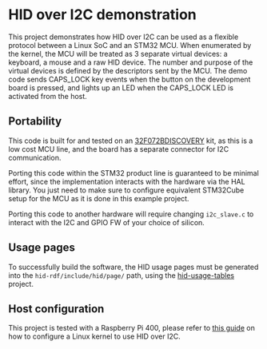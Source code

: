 # HID over I2C demonstration

This project demonstrates how HID over I2C can be used as a flexible protocol between a Linux SoC and an STM32 MCU.
When enumerated by the kernel, the MCU will be treated as 3 separate virtual devices: a keyboard, a mouse
and a raw HID device. The number and purpose of the virtual devices is defined by the descriptors
sent by the MCU.
The demo code sends CAPS_LOCK key events when the button on the development board is pressed,
and lights up an LED when the CAPS_LOCK LED is activated from the host.

## Portability

This code is built for and tested on an [32F072BDISCOVERY][32F072BDISCOVERY] kit, as this is a low cost MCU line,
and the board has a separate connector for I2C communication.

Porting this code within the STM32 product line is guaranteed to be minimal effort, since the implementation
interacts with the hardware via the HAL library. You just need to make sure to configure equivalent STM32Cube
setup for the MCU as it is done in this example project.

Porting this code to another hardware will require changing `i2c_slave.c` to interact with the I2C and GPIO
FW of your choice of silicon.

## Usage pages

To successfully build the software, the HID usage pages must be generated into the `hid-rdf/include/hid/page/` path,
using the [hid-usage-tables] project.

## Host configuration

This project is tested with a Raspberry Pi 400, please refer to [this guide][raspberry-guide] on how to
configure a Linux kernel to use HID over I2C.


[32F072BDISCOVERY]: https://www.st.com/en/evaluation-tools/32f072bdiscovery.html
[hid-usage-tables]: https://github.com/IntergatedCircuits/hid-usage-tables
[raspberry-guide]: https://github.com/NordicPlayground/nrf52-i2c-hid-demo/blob/master/Raspbian/Raspbian_HID-Over-I2C_README.md

